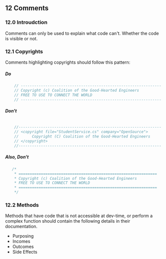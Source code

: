 ## 12 Comments

### 12.0 Introudction
Comments can only be used to explain what code can't. Whether the code is visible or not.

### 12.1 Copyrights
Comments highlighting copyrights should follow this pattern:

##### Do
```csharp
    // ---------------------------------------------------------------
    // Copyright (c) Coalition of the Good-Hearted Engineers
    // FREE TO USE TO CONNECT THE WORLD
    // ---------------------------------------------------------------
```

##### Don't
```csharp

    //----------------------------------------------------------------
    // <copyright file="StudentService.cs" company="OpenSource">
    //      Copyright (C) Coalition of the Good-Hearted Engineers
    // </copyright>
    //----------------------------------------------------------------

```

##### Also, Don't
```csharp
   /* 
    * ==============================================================
    * Copyright (c) Coalition of the Good-Hearted Engineers
    * FREE TO USE TO CONNECT THE WORLD
    * ==============================================================
    */
```

### 12.2 Methods
Methods that have code that is not accessible at dev-time, or perform a complex function should contain the following details in their documentation.

- Purposing
- Incomes
- Outcomes
- Side Effects


